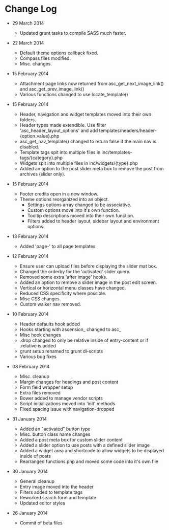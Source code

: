 # Change Log

+ 29 March 2014
	+ Updated grunt tasks to compile SASS much faster.

+ 22 March 2014
	+ Default theme options callback fixed.
	+ Compass files modified.
	+ Misc. changes.

+ 15 February 2014
	+ Attachment page links now returned from asc_get_next_image_link() and asc_get_prev_image_link()
	+ Various functions changed to use locate_template()

+ 15 February 2014
	+ Header, navigation and widget templates moved into their own folders.
	+ Header types made extendible. Use filter 'asc_header_layout_options' and add templates/headers/header-{option_value}.php
	+ asc_get_nav_template() changed to return false if the main nav is disabled.
	+ Template tags spit into multiple files in inc/templates-tags/{category}.php
	+ Widgets spit into multiple files in inc/widgets/{type}.php
	+ Added an option to the post slider meta box to remove the post from archives (slider only).

+ 15 February 2014
	+ Footer credits open in a new window.
	+ Theme options reorganized into an object.
		+ Settings options array changed to be associative.
		+ Custom options move into it's own function.
		+ Tooltip descriptions moved into their own function.
		+ Filters added to header layout, sidebar layout and environment options.

+ 13 February 2014
	+ Added 'page-' to all page templates.

+ 12 February 2014
	+ Ensure user can upload files before displaying the slider mat box.
	+ Changed the orderby for the 'activated' slider query.
	+ Removed some extra 'after image' hooks.
	+ Added an option to remove a slider image in the post edit screen.
	+ Vertical or horizontal menu classes have changed.
	+ Reduced CSS specificity where possible.
	+ Misc CSS changes.
	+ Custom walker nav removed.

+ 10 February 2014
	+ Header defaults hook added
	+ Hooks starting with ascension_ changed to asc_
	+ Misc hook changes
	+ .drop changed to only be relative inside of entry-content or if .relative is added
	+ grunt setup renamed to grunt dl-scripts
	+ Various bug fixes

+ 08 February 2014
	+ Misc. cleanup
	+ Margin changes for headings and post content
	+ Form field wrapper setup
	+ Extra files removed
	+ Bower added to manage vendor scripts
	+ Script initializations moved into 'init' methods
	+ Fixed spacing issue with navigation-dropped

+ 31 January 2014
	+ Added an "activated" button type
	+ Misc. button class name changes
	+ Added a post meta box for custom slider content
	+ Added a slider option to use posts with a defined slider image
	+ Added a widget area and shortcode to allow widgets to be displayed inside of posts
	+ Rearranged functions.php and moved some code into it's own file

+ 30 January 2014
	+ General cleanup
	+ Entry image moved into the header
	+ Filters added to template tags
	+ Reworked search form and template
	+ Updated editor styles

+ 26 January 2014
	+ Commit of beta files
